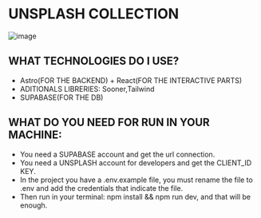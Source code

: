 # UNSPLASH COLLECTION

![image](https://github.com/OtorresO/unsplash-collection/assets/161916689/13813bbf-0068-431f-867f-e8b0ecede272)

## WHAT TECHNOLOGIES DO I USE?
  - Astro(FOR THE BACKEND) + React(FOR THE INTERACTIVE PARTS)
  - ADITIONALS LIBRERIES: Sooner,Tailwind
  - SUPABASE(FOR THE DB)

## WHAT DO YOU NEED FOR RUN IN YOUR MACHINE:
 - You need a SUPABASE account and get the url connection.
 - You need a UNSPLASH account for developers and get the CLIENT_ID KEY.
  - In the project you have a .env.example file, you must rename the file to .env and add the credentials that indicate the file.
  - Then run in your terminal: npm install && npm run dev, and that will be enough.

